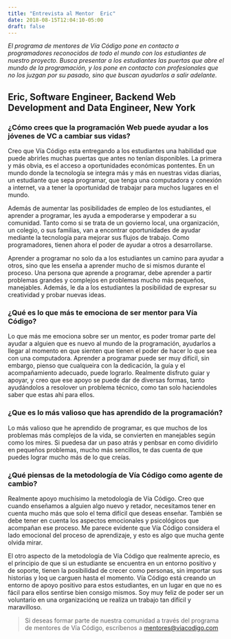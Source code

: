 ```yaml
---
title: "Entrevista al Mentor  Eric"
date: 2018-08-15T12:04:10-05:00
draft: false
---
```


_El programa de mentores de Vía Código pone en contacto a programadores reconocidos de todo el mundo con los estudiantes de nuestro proyecto.
Busca presentar a los estudiantes las puertas que abre el mundo de la programación, y los pone en contacto con profesionales que no los juzgan por su pasado,
sino que buscan ayudarlos a salir adelante._

## Eric, Software Engineer, Backend Web Development and Data Engineer, New York

### ¿Cómo crees que la programación Web puede ayudar a los jóvenes de VC a cambiar sus vidas?

Creo que Vía Código esta entregando a los estudiantes una habilidad que puede abrirles muchas puertas que antes no tenían disponibles. La primera y más obvia, es el acceso a oportunidades económicas pontentes. En un mundo donde la tecnología se integra más y más en nuestras vidas diarias, un estudiante que sepa programar, que tenga una computadora y conexión a internet, va a tener la oportunidad de trabajar para muchos lugares en el mundo.

Además de aumentar las posibilidades de empleo de los estudiantes, el aprender a programar, les ayuda a empoderarse y empoderar a su comunidad. Tanto como si se trata de un govierno local, una organización, un colegio, o sus familias, van a encontrar oportunidades de ayudar mediante la tecnología para mejorar sus flujos de trabajo. Como programadores, tienen ahora el poder de ayudar a otros a desarrollarse.

Aprender a programar no solo da a los estudiantes un camino para ayudar a otros, sino que les enseña a aprender mucho de si mismos durante el proceso. Una persona que aprende a programar, debe aprender a partir problemas grandes y complejos en problemas mucho más pequeños, manejables. Además, le da a los estudiantes la posibilidad de expresar su creatividad y probar nuevas ideas.

### ¿Qué es lo que más te emociona de ser mentor para Vía Código?

Lo que más me emociona sobre ser un mentor, es poder tromar parte del ayudar a alguien que es nuevo al mundo de la programación, ayudarlos a llegar al momento en que sienten que tienen el poder de hacer lo que sea con una computadora. Aprender a programar puede ser muy difícil, sin embargo, pienso que cualqueira con la dedicación, la guía y el acompañamiento adecuado, puede lograrlo. Realmente disfruto guiar y apoyar, y creo que ese apoyo se puede dar de diversas formas, tanto ayudándolos a resolover un problema técnico, como tan solo haciendoles saber que estas ahí para ellos.

### ¿Que es lo más valioso que has aprendido de la programación?

Lo más valioso que he aprendido de programar, es que muchos de los problemas más complejos de la vida, se convierten en manejables según como los mires. Si puedesa dar un paso atrás y penbsar en como dividirlo en pequeños problemas, mucho más sencillos, te das cuenta de que puedes lograr mucho más de lo que creías.

### ¿Qué piensas de la metodología de Vía Código como agente de cambio?

Realmente apoyo muchísimo la metodología de Vía Código. Creo que cuando enseñamos a alguien algo nuevo y retador, necesitamos tener en cuenta mucho más que solo el tema difícil que deseas enseñar. También se debe tener en cuenta los aspectos emocionales y psicológicos que acompañan ese proceso. Me parece evidente que Vía Código considera el lado emocional del proceso de aprendizaje, y esto es algo que mucha gente olvida mirar.

El otro aspecto de la metodología de Vía Código que realmente aprecio, es el principio de que si un estudiante se encuentra en un entorno positivo y de soporte, tienen la posibilidad de crecer como personas, sin importar sus historias y loq ue carguen hasta el momento. Vía Código está creando un entorno de apoyo positivo para estos estudiantes, en un lugar en que no es fácil para ellos sentirse bien consigo mismos. Soy muy feliz de poder ser un voluntario en una organizaciónq ue realiza un trabajo tan difícil y maravilloso.

> Si deseas formar parte de nuestra comunidad a través del programa de mentores de Vía Código, escríbenos a [mentores@viacodigo.com](mailto:mentores@viacodigo.com)
